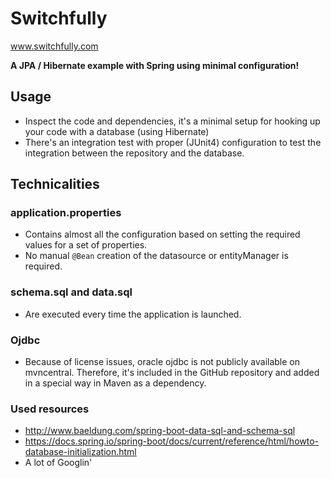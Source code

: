# Switchfully

www.switchfully.com

**A JPA / Hibernate example with Spring using minimal configuration!**

## Usage
- Inspect the code and dependencies, it's a minimal setup for hooking up your code with a database (using Hibernate)
- There's an integration test with proper (JUnit4) configuration to test the integration between the 
repository and the database.

## Technicalities

### application.properties
- Contains almost all the configuration based on setting the required values for a set of properties.
- No manual `@Bean` creation of the datasource or entityManager is required.

### schema.sql and data.sql
- Are executed every time the application is launched.

### Ojdbc
- Because of license issues, oracle ojdbc is not publicly available on mvncentral. 
Therefore, it's included in the GitHub repository and added in a special way in Maven as a dependency.

### Used resources
- http://www.baeldung.com/spring-boot-data-sql-and-schema-sql
- https://docs.spring.io/spring-boot/docs/current/reference/html/howto-database-initialization.html
- A lot of Googlin'